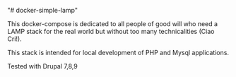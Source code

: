 "# docker-simple-lamp" 


This docker-compose is dedicated to all people of good will who need a LAMP stack for the real world but without too many technicalities (Ciao Cri!).

This stack is intended for local development of PHP and Mysql applications.

Tested with Drupal 7,8,9




